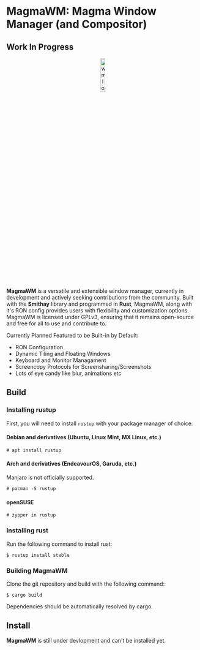 # MagmaWM: Magma Window Manager (and Compositor)
## Work In Progress
<p align="center">
    <img src="https://cdn.discordapp.com/attachments/1090909610828898304/1101557907453120545/Magma_Concept_3__2.png" style="width: 15%;" alt="wmlogo"></img>
</p>

**MagmaWM** is a versatile and extensible window manager, currently in development and actively seeking contributions from the community. Built with the **Smithay** library and programmed in **Rust**, MagmaWM, along with it's RON config provides users with flexibility and customization options. MagmaWM is licensed under GPLv3, ensuring that it remains open-source and free for all to use and contribute to.

Currently Planned Featured to be Built-in by Default:
* RON Configuration
* Dynamic Tiling and Floating Windows
* Keyboard and Monitor Managament
* Screencopy Protocols for Screensharing/Screenshots
* Lots of eye candy like blur, animations etc

## Build

### Installing rustup
First, you will need to install `rustup` with your package manager of choice.

#### Debian and derivatives (Ubuntu, Linux Mint, MX Linux, etc.)
```
# apt install rustup
```
#### Arch and derivatives (EndeavourOS, Garuda, etc.)
Manjaro is not officially supported.
```
# pacman -S rustup
```
#### openSUSE
```
# zypper in rustup
```

### Installing rust
Run the following command to install rust:
```
$ rustup install stable
```

### Building MagmaWM
Clone the git repository and build with the following command:
```
$ cargo build
```
Dependencies should be automatically resolved by cargo.


## Install
**MagmaWM** is still under devlopment and can't be installed yet.
